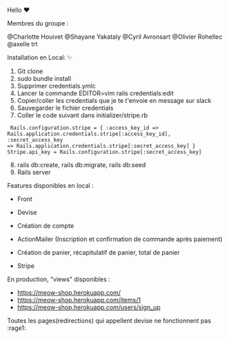 Hello :heart:


Membres du groupe : 

@Charlotte Houivet
@Shayane Yakataly
@Cyril Avronsart
@Olivier Rohellec 
@axelle trt 


Installation en Local: :sparkles:

1. Git clone 
2. sudo bundle install 
3. Supprimer credentials.ymlc
4. Lancer la commande EDITOR=vim rails credentials:edit
5. Copier/coller les credentials que je te t'envoie en message sur slack 
6. Sauvegarder le fichier credentials 
7. Coller le code suivant dans initializer/stripe.rb  

<code> Rails.configuration.stripe = {
  :access_key_id => Rails.application.credentials.stripe[:access_key_id],
  :secret_access_key => Rails.application.credentials.stripe[:secret_access_key]
}
Stripe.api_key = Rails.configuration.stripe[:secret_access_key] </code> 






8. rails db:create, rails db:migrate, rails db:seed 
9. Rails server 

Features disponibles en local : 

- Front 

- Devise

- Création de compte 

- ActionMailer (Inscription et confirmation de commande après paiement)

- Création de panier, récapitulatif de panier, total de panier 

- Stripe



En production, "views" disponibles : 

-  https://meow-shop.herokuapp.com/
-  https://meow-shop.herokuapp.com/items/1
-  https://meow-shop.herokuapp.com/users/sign_up

Toutes les pages(redirections) qui appellent devise ne fonctionnent pas :rage1:
